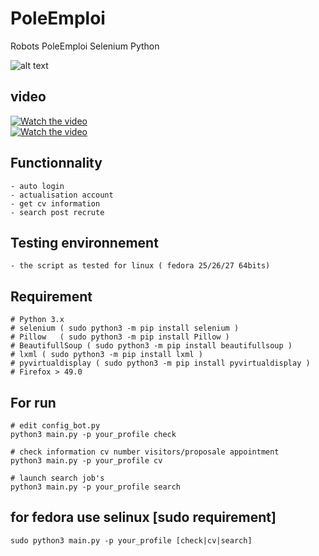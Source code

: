# PoleEmploi
Robots PoleEmploi Selenium Python  

![alt text](http://alloemploi.fr/img/logo-pole-emploi.png)  

## video 
[![Watch the video](http://img.youtube.com/vi/KfOyb2EXQnY/0.jpg)](https://youtu.be/KfOyb2EXQnY)  
[![Watch the video](http://img.youtube.com/vi/uXtCLqZzZvU/0.jpg)](https://youtu.be/uXtCLqZzZvU)


## Functionnality
```
- auto login
- actualisation account
- get cv information
- search post recrute
```

## Testing environnement
```
- the script as tested for linux ( fedora 25/26/27 64bits)
```


## Requirement
```
# Python 3.x
# selenium ( sudo python3 -m pip install selenium )
# Pillow   ( sudo python3 -m pip install Pillow )
# BeautifullSoup ( sudo python3 -m pip install beautifullsoup )
# lxml ( sudo python3 -m pip install lxml ) 
# pyvirtualdisplay ( sudo python3 -m pip install pyvirtualdisplay )
# Firefox > 49.0
```

## For run
```
# edit config_bot.py
python3 main.py -p your_profile check

# check information cv number visitors/proposale appointment 
python3 main.py -p your_profile cv

# launch search job's
python3 main.py -p your_profile search
```

## for fedora use selinux [sudo requirement]
```
sudo python3 main.py -p your_profile [check|cv|search]
```


